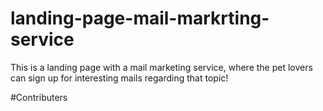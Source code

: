 # landing-page-mail-markrting-service
This is a landing page with a mail marketing service, where the pet lovers can sign up for interesting mails regarding that topic!

#Contributers
<!-- readme: contributors -start -->
<!-- readme: contributors -end -->